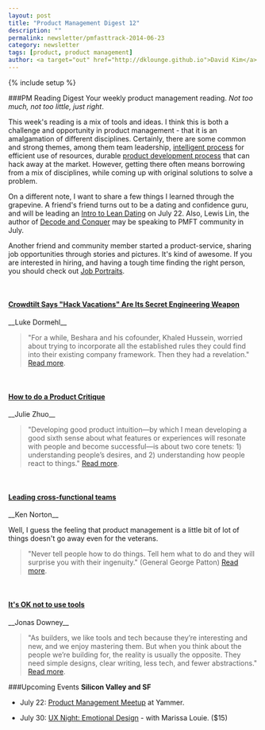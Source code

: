 ```yaml
---
layout: post
title: "Product Management Digest 12"
description: ""
permalink: newsletter/pmfasttrack-2014-06-23
category: newsletter
tags: [product, product management]
author: <a target="out" href="http://dklounge.github.io">David Kim</a>
---
```

{% include setup %}

###PM Reading Digest
Your weekly product management reading. _Not too much, not too little, just right_.

This week\'s reading is a mix of tools and ideas.  I think this is both a challenge and opportunity in product management - that it is an amalgamation of different disciplines.  Certainly, there are some common and strong themes, among them team leadership, [intelligent process](http://productmanagementfasttrack.com/newsletter/pmfasttrack-2014_04-29_frameworks/) for efficient use of resources, durable [product development process](http://productmanagementfasttrack.com/newsletter/pmfasttrack-2014_06-16/) that can hack away at the market.  However, getting there often means borrowing from a mix of disciplines, while coming up with original solutions to solve a problem.

On a different note, I want to share a few things I learned through the grapevine.  A friend\'s friend turns out to be a dating and confidence guru, and will be leading an <a target="_" href="http://lean-dating.eventbrite.com">Intro to Lean Dating</a> on July 22.  Also, Lewis Lin, the author of <a target="_" href="http://www.amazon.com/gp/product/B00IGIUMQ0/ref=as_li_tl?ie=UTF8&camp=1789&creative=390957&creativeASIN=B00IGIUMQ0&linkCode=as2&tag=pmft-20&linkId=PFCWTBRYZ7ARH274">Decode and Conquer</a> may be speaking to PMFT community in July.

Another friend and community member started a product-service, sharing job opportunities through stories and pictures.  It\'s kind of awesome.  If you are interested in hiring, and having a tough time finding the right person, you should check out <a target="_" href="http://www.jobportraits.com/">Job Portraits</a>.

<br />

<h4><a target="out" href="http://www.fastcolabs.com/3027479/crowdtilt-says-hack-vacations-are-its-secret-engineering-weapon">Crowdtilt Says "Hack Vacations" Are Its Secret Engineering Weapon</a></h4>
__Luke Dormehl__

>"For a while, Beshara and his cofounder, Khaled Hussein, worried about trying to incorporate all the established rules they could find into their existing company framework. Then they had a revelation." <a target="_" href="http://www.fastcolabs.com/3027479/crowdtilt-says-hack-vacations-are-its-secret-engineering-weapon">Read more</a>.
>

<br />
<h4><a target="_" href="https://medium.com/the-year-of-the-looking-glass/how-to-do-a-product-critique-98b657050638">How to do a Product Critique</a></h4>
__Julie Zhuo__

>"Developing good product intuition—by which I mean developing a good sixth sense about what features or experiences will resonate with people and become successful—is about two core tenets: 1) understanding people’s desires, and 2) understanding how people react to things." <a target="_" href="https://medium.com/the-year-of-the-looking-glass/how-to-do-a-product-critique-98b657050638">Read more</a>.
>

<br />
<h4><a target="_" href="https://www.kennethnorton.com/essays/leading-cross-functional-teams.html">Leading cross-functional teams</a></h4>
__Ken Norton__

Well, I guess the feeling that product management is a little bit of lot of things doesn\'t go away even for the veterans.

>"Never tell people how to do things. Tell hem what to do and they will surprise you with their ingenuity." (General George Patton) <a target="_" href="https://www.kennethnorton.com/essays/leading-cross-functional-teams.html">Read more</a>.
>

<br />
<h4><a target="_" href="http://signalvnoise.com/posts/3752-its-ok-not-to-use-tools">It's OK not to use tools</a></h4>
__Jonas Downey__

>"As builders, we like tools and tech because they’re interesting and new, and we enjoy mastering them. But when you think about the people we’re building for, the reality is usually the opposite. They need simple designs, clear writing, less tech, and fewer abstractions." <a target="_" href="http://signalvnoise.com/posts/3752-its-ok-not-to-use-tools">Read more</a>.
>


###Upcoming Events
__Silicon Valley and SF__

* July 22: <a target="_" href="http://www.meetup.com/SF-Product-Managers/events/188583982/">Product Management Meetup</a> at Yammer.

* July 30: <a target="_" href="http://www.eventbrite.com/e/uxnight-sv-emotional-design-tickets-11979708631">UX Night: Emotional Design</a> - with Marissa Louie. ($15)
